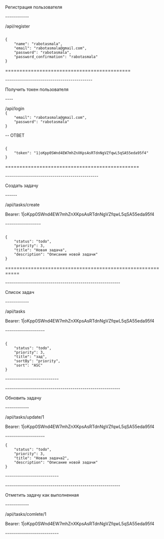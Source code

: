 <p>Регистрация пользователя</p>
<p>------------</p>
<p>/api/register</p>
<code>
{
    "name": "rabotasmala",
    "email": "rabotasmala@gmail.com",
    "password": "rabotasmala",
    "password_confirmation": "rabotasmala"
}</code>
<p>============================================</p>
<p></p>
<p></p>
<p>--------------------------------------------
<p>Получить токен пользователя</p>
<p>----</p>
<p>/api/login
<code>
{
    "email": "rabotasmala@gmail.com",
    "password": "rabotasmala"
}</code>
<p>-- ОТВЕТ</p>
<code>
{
    "token": "1|oKpp0SWnd4EW7mhZnXKpsAsRTdnNgVZfqwL5qSA55eda95f4"
}</code>
<p>===============================================</p>
<p></p>
<p></p>
<p>-----------------------------------------------</p>
<p>Создать задачу</p>
<p>------</p>
<p>/api/tasks/create</p>
<p>Bearer: 1|oKpp0SWnd4EW7mhZnXKpsAsRTdnNgVZfqwL5qSA55eda95f4</p>
<p>------------------</p>
<code>
{
    "status": "todo",
    "priority": 3,
    "title": "Новая задача",
    "description": "Описание новой задачи"
}</code>
<p>===========================================================</p>
<p></p>
<p></p>
<p>----------------------------------------------------------
<p>Список задач
<p>------------</p>
<p>/api/tasks</p>
<p>Bearer: 1|oKpp0SWnd4EW7mhZnXKpsAsRTdnNgVZfqwL5qSA55eda95f4</p>
<p>--------------------</p>
<code>
{
    "status": "todo",
    "priority": 3,
    "title": "зад",
    "sortBy": "priority",
    "sort": "ASC"
}</code>
<p>---------------------------</p>
<p></p>
<p></p>
<p>----------------------------------------------------------
<p>Обновить задачу</p>
<p>------------
<p>/api/tasks/update/1</p>
<p>Bearer: 1|oKpp0SWnd4EW7mhZnXKpsAsRTdnNgVZfqwL5qSA55eda95f4</p>
<p>--------------------</p>
<code>{
    "status": "todo",
    "priority": 3,
    "title": "Новая задача2",
    "description": "Описание новой задачи"
}</code>
<p>---------------------------</p>
<p></p>
<p></p>
<p>----------------------------------------------------------</p>
<p>Отметить задачу как выполненная</p>
<p>------------</p>
<p>/api/tasks/comlete/1</p>
<p>Bearer: 1|oKpp0SWnd4EW7mhZnXKpsAsRTdnNgVZfqwL5qSA55eda95f4</p>
<p>---------------------------</p>
